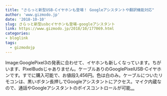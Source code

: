 ```yaml
---
title: "さらっと新型USB-Cイヤホンも登場！ Googleアシスタントや翻訳機能対応"
author: 'www.gizmodo.jp'
date: '2018-10-10'
slug: さらっと新型usbcイヤホンも登場-googleアシスタント
link: https://www.gizmodo.jp/2018/10/177069.html
categories:
- bloglink
tags:
  - gizmodojp
---
```


Image:GooglePixel3の発表に合わせて、イヤホンも新しくなっています。ちがいます、PixelBudsじゃありません。ケーブルありのGooglePixelUSB-Cイヤホンです。すでに購入可能で、お値段3,456円。色は白のみ。ケーブルについたリモコンは、黒いボタン長押しでGoogleアシスタントにアクセス。マイク内蔵なので、通話やGoogleアシスタントのボイスコントロールが可能[... <i class="fas fa-external-link-alt"></i>](https://www.gizmodo.jp/2018/10/177069.html)

